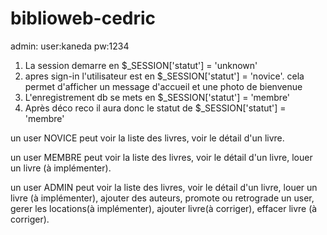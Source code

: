 # biblioweb-cedric
admin: user:kaneda pw:1234


1. La session demarre en $_SESSION['statut'] = 'unknown'
2. apres sign-in l'utilisateur est en $_SESSION['statut'] = 'novice'. cela permet d'afficher un message d'accueil et une photo de bienvenue
3. L'enregistrement db se mets en $_SESSION['statut'] = 'membre'
4. Après déco reco il aura donc le statut de $_SESSION['statut'] = 'membre'


un user NOVICE peut voir la liste des livres, voir le détail d'un livre.

un user MEMBRE peut voir la liste des livres, voir le détail d'un livre, louer un livre (à implémenter). 

un user ADMIN peut voir la liste des livres, voir le détail d'un livre, louer un livre (à implémenter), ajouter des auteurs, promote ou retrograde un user, gerer les locations(à implémenter), ajouter livre(à corriger), effacer livre (à corriger).
